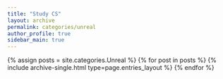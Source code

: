 ```yaml
---
title: "Study CS"
layout: archive
permalink: categories/unreal
author_profile: true
sidebar_main: true
---
```


{% assign posts = site.categories.Unreal %}
{% for post in posts %} {% include archive-single.html type=page.entries_layout %} {% endfor %}